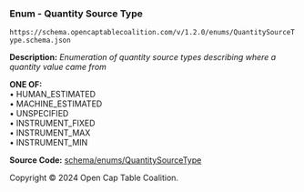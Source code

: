 ### Enum - Quantity Source Type

`https://schema.opencaptablecoalition.com/v/1.2.0/enums/QuantitySourceType.schema.json`

**Description:** _Enumeration of quantity source types describing where a quantity value came from_

**ONE OF:**</br>&bull; HUMAN_ESTIMATED </br>&bull; MACHINE_ESTIMATED </br>&bull; UNSPECIFIED </br>&bull; INSTRUMENT_FIXED </br>&bull; INSTRUMENT_MAX </br>&bull; INSTRUMENT_MIN

**Source Code:** [schema/enums/QuantitySourceType](../../../../schema/enums/QuantitySourceType.schema.json)

Copyright © 2024 Open Cap Table Coalition.
